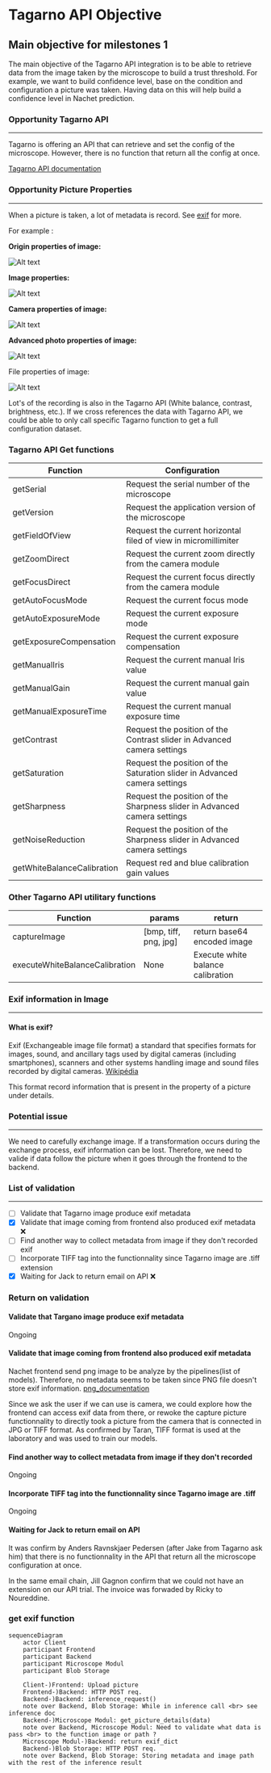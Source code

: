 # Tagarno API Objective

## Main objective for milestones 1

The main objective of the Tagarno API integration is to be able to retrieve data
from the image taken by the microscope to build a trust threshold. For example,
we want to build confidence level, base on the condition and configuration a
picture was taken. Having data on this will help build a confidence level in
Nachet prediction.

### Opportunity Tagarno API

---
Tagarno is offering an API that can retrieve and set the config of the
microscope. However, there is no function that return all the config at once.

[Tagarno API
documentation](https://t6x6f6w2.rocketcdn.me/wp-content/uploads/2022/12/TAGARNO-Microscope-API-Documentation.pdf)

### Opportunity Picture Properties

---

When a picture is taken, a lot of metadata is record. See
[exif](#exif-information-in-image) for more.

For example :

**Origin properties of image:**

![Alt text](./asssets/image/origin_properties.png)

**Image properties:**

![Alt text](./asssets/image/image_properties.png)

**Camera properties of image:**

![Alt text](./asssets/image/camera_properties.png)

**Advanced photo properties of image:**

![Alt text](./asssets/image/advanced_photo_properties.png)

File properties of image:

![Alt text](./asssets/image/file_properties.png)

Lot's of the recording is also in the Tagarno API (White balance, contrast,
brightness, etc.). If we cross references the data with Tagarno API, we could be
able to only call specific Tagarno function to get a full configuration dataset.

### Tagarno API Get functions

|Function|Configuration|
|---|---|
|getSerial|Request the serial number of the microscope|
|getVersion|Request the application version of the microscope|
|getFieldOfView|Request the current horizontal filed of view in micromillimiter|
|getZoomDirect|Request the current zoom directly from the camera module|
|getFocusDirect|Request the current focus directly from the camera module|
|getAutoFocusMode|Request the current focus mode|
|getAutoExposureMode|Request the current exposure mode|
|getExposureCompensation|Request the current exposure compensation|
|getManualIris|Request the current manual Iris value|
|getManualGain|Request the current manual gain value|
|getManualExposureTime|Request the current manual exposure time|
|getContrast|Request the position of the Contrast slider in Advanced camera settings|
|getSaturation|Request the position of the Saturation slider in Advanced camera settings|
|getSharpness|Request the position of the Sharpness slider in Advanced camera settings|
|getNoiseReduction|Request the position of the Sharpness slider in Advanced camera settings|
|getWhiteBalanceCalibration|Request red and blue calibration gain values|

### Other Tagarno API utilitary functions

|Function|params|return|
|---|---|---|
|captureImage|[bmp, tiff, png, jpg]|return base64 encoded image|
|executeWhiteBalanceCalibration|None|Execute white balance calibration|

### Exif information in Image

---

#### What is exif?

Exif (Exchangeable image file format) a standard that specifies formats for
images, sound, and ancillary tags used by digital cameras (including
smartphones), scanners and other systems handling image and sound files recorded
by digital cameras. [Wikipédia](https://en.wikipedia.org/wiki/Exif)

This format record information that is present in the property of a picture
under details.

### Potential issue

---

We need to carefully exchange image. If a transformation occurs during the
exchange process, exif information can be lost. Therefore, we need to valide if
data follow the picture when it goes through the frontend to the backend.

### List of validation

---

- [ ] Validate that Tagarno image produce exif metadata
- [x] Validate that image coming from frontend also produced exif metadata :x:
- [ ] Find another way to collect metadata from image if they don't recorded
  exif
- [ ] Incorporate TIFF tag into the functionnality since Tagarno image are .tiff
  extension
- [x] Waiting for Jack to return email on API :x:

### Return on validation

#### Validate that Targano image produce exif metadata

Ongoing

#### Validate that image coming from frontend also produced exif metadata

Nachet frontend send png image to be analyze by the pipelines(list of models).
Therefore, no metadata seems to be taken since PNG file doesn't store exif
information. [png_documentation](https://www.w3.org/TR/png/#11Chunks)

Since we ask the user if we can use is camera, we could explore how the frontend
can access exif data from there, or rewoke the capture picture functionnality to
directly took a picture from the camera that is connected in JPG or TIFF format.
As confirmed by Taran, TIFF format is used at the laboratory and was used to
train our models.

#### Find another way to collect metadata from image if they don't recorded

Ongoing

#### Incorporate TIFF tag into the functionnality since Tagarno image are .tiff

Ongoing

#### Waiting for Jack to return email on API

It was confirm by Anders Ravnskjaer Pedersen (after Jake from Tagarno ask him)
that there is no functionnality in the API that return all the microscope
configuration at once.

In the same email chain, Jill Gagnon confirm that we could not have an extension
on our API trial. The invoice was forwaded by Ricky to Noureddine.

### get exif function

```mermaid
sequenceDiagram
    actor Client
    participant Frontend
    participant Backend
    participant Microscope Modul
    participant Blob Storage

    Client-)Frontend: Upload picture
    Frontend-)Backend: HTTP POST req.
    Backend-)Backend: inference_request()
    note over Backend, Blob Storage: While in inference call <br> see inference doc
    Backend-)Microscope Modul: get_picture_details(data)
    note over Backend, Microscope Modul: Need to validate what data is pass <br> to the function image or path ?
    Microscope Modul-)Backend: return exif_dict
    Backend-)Blob Storage: HTTP POST req.
    note over Backend, Blob Storage: Storing metadata and image path with the rest of the inference result
```
